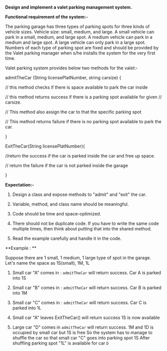 **Design and implement a valet parking management system.**



**Functional requirement of the system:-**

The parking garage has three types of parking spots for three kinds of vehicle sizes. Vehicle size: small, medium, and large.
A small vehicle can park in a small, medium, and large spot.
A medium vehicle can park in a medium and large spot.
A large vehicle can only park in a large spot.
Numbers of each type of parking spot are fixed and should be provided by the Valet parking manager when s/he installs the system for the very first time.



Valet parking system provides below two methods for the valet:-

admitTheCar (String licensePlatNumber, string carsize) {

// this method checks if there is space available to park the car inside 

// this method returns success if there is a parking spot available for given // carsize.

// This method also assign the car to that the specific parking spot 

// This method returns failure if there is no parking spot available to park the car.

}


ExitTheCar(String licensePlatNumber){

//return the success if the car is parked inside the car and free up space.

// return the failure if the car is not parked inside the garage

}



**Expectation:-**

1. Design a class and expose methods to "admit" and "exit" the car.

2. Variable, method, and class name should be meaningful.

3. Code should be time and space-optimized.

4. There should not be duplicate code. If you have to write the same code multiple times, then think about putting that into the shared method.

5. Read the example carefully and handle it in the code.





**Example : **

Suppose there are 1 small, 1 medium, 1 large type of spot in the garage. Let's name the space as 1S(small), 1M, 1L

1. Small car "A" comes in :
  `admitTheCar` will return success. 
  Car A is parked into 1S

2. Small car "B" comes in :
  `admitTheCar` will return success. 
  Car B is parked into 1M

3. Small car "C" comes in : 
  `admitTheCar` will return success. 
  Car C is parked into 1L

4. Small car "A" leaves 
  ExitTheCar() will return success 
  1S is now available

5. Large car "D" comes in 
  `admitTheCar` will return success. 
  1M and 1D is occupied by small car but 1S is free 
  So the system has to manage to shuffle the car so that small car "C" goes into parking spot 1S 
  After shuffling parking spot "1L" is available for car `D`
